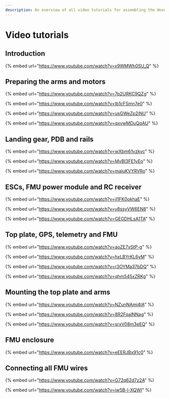 ```yaml
---
description: An overview of all video tutorials for assembling the HoverGames drone.
---
```


# Video tutorials

## Introduction

{% embed url="https://www.youtube.com/watch?v=x9WMWh0SU_Q" %}

## Preparing the arms and motors

{% embed url="https://www.youtube.com/watch?v=7p2URKC9QZg" %}

{% embed url="https://www.youtube.com/watch?v=Ib1cFSmn7e0" %}

{% embed url="https://www.youtube.com/watch?v=usGWeZp2iNU" %}

{% embed url="https://www.youtube.com/watch?v=qxvwMDuQqAU" %}

## Landing gear, PDB and rails

{% embed url="https://www.youtube.com/watch?v=wXbm61vzkyc" %}

{% embed url="https://www.youtube.com/watch?v=MvBI3FE1vEo" %}

{% embed url="https://www.youtube.com/watch?v=maluKVYRVRo" %}

## ESCs, FMU power module and RC receiver

{% embed url="https://www.youtube.com/watch?v=jl1FK0okhaE" %}

{% embed url="https://www.youtube.com/watch?v=y8ssyVW6EN8" %}

{% embed url="https://www.youtube.com/watch?v=GEGDHLsA1TA" %}

## Top plate, GPS, telemetry and FMU

{% embed url="https://www.youtube.com/watch?v=aoZE7vStP-g" %}

{% embed url="https://www.youtube.com/watch?v=hxLBYrKL6yM" %}

{% embed url="https://www.youtube.com/watch?v=r3OYMa37bDQ" %}

{% embed url="https://www.youtube.com/watch?v=qhm545xZRKg" %}

## Mounting the top plate and arms

{% embed url="https://www.youtube.com/watch?v=NZunNAmi4IA" %}

{% embed url="https://www.youtube.com/watch?v=8R2FqalNNag" %}

{% embed url="https://www.youtube.com/watch?v=srxV08m3eEQ" %}

## FMU enclosure

{% embed url="https://www.youtube.com/watch?v=eEERJBx91c0" %}

## Connecting all FMU wires

{% embed url="https://www.youtube.com/watch?v=G72q62d7z2A" %}

{% embed url="https://www.youtube.com/watch?v=iw5B-l-XQWI" %}

